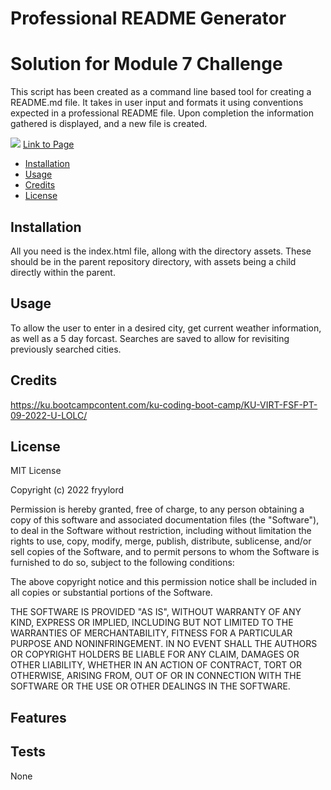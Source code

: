 # Professional README Generator
# Solution for Module 7 Challenge

This script has been created as a command line based tool for creating a README.md file.  It takes in user input and formats it using conventions expected in a professional README file.  Upon completion the information gathered is displayed, and a new file is created.   


![](./assets/images/Screenshot.jpg)
[Link to Page](https://fryylord.github.io/professionalREADME/)

- [Installation](#installation)
- [Usage](#usage)
- [Credits](#credits)
- [License](#license)

## Installation

All you need is the index.html file, allong with the directory assets.  These should be in the parent repository directory, with assets being a child directly within the parent.

## Usage

To allow the user to enter in a desired city, get current weather information, as well as a 5 day forcast.  Searches are saved to allow for revisiting previously searched cities.       

## Credits

https://ku.bootcampcontent.com/ku-coding-boot-camp/KU-VIRT-FSF-PT-09-2022-U-LOLC/  


## License
 
MIT License

Copyright (c) 2022 fryylord

Permission is hereby granted, free of charge, to any person obtaining a copy
of this software and associated documentation files (the "Software"), to deal
in the Software without restriction, including without limitation the rights
to use, copy, modify, merge, publish, distribute, sublicense, and/or sell
copies of the Software, and to permit persons to whom the Software is
furnished to do so, subject to the following conditions:

The above copyright notice and this permission notice shall be included in all
copies or substantial portions of the Software.

THE SOFTWARE IS PROVIDED "AS IS", WITHOUT WARRANTY OF ANY KIND, EXPRESS OR
IMPLIED, INCLUDING BUT NOT LIMITED TO THE WARRANTIES OF MERCHANTABILITY,
FITNESS FOR A PARTICULAR PURPOSE AND NONINFRINGEMENT. IN NO EVENT SHALL THE
AUTHORS OR COPYRIGHT HOLDERS BE LIABLE FOR ANY CLAIM, DAMAGES OR OTHER
LIABILITY, WHETHER IN AN ACTION OF CONTRACT, TORT OR OTHERWISE, ARISING FROM,
OUT OF OR IN CONNECTION WITH THE SOFTWARE OR THE USE OR OTHER DEALINGS IN THE
SOFTWARE.

## Features



## Tests

None

